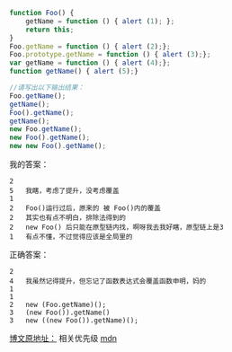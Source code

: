 ```js
function Foo() {
    getName = function () { alert (1); };
    return this;
}
Foo.getName = function () { alert (2);};
Foo.prototype.getName = function () { alert (3);};
var getName = function () { alert (4);};
function getName() { alert (5);}

//请写出以下输出结果：
Foo.getName();
getName();
Foo().getName();
getName();
new Foo.getName();
new Foo().getName();
new new Foo().getName();
```
我的答案：
```
2
5   我瞎，考虑了提升，没考虑覆盖
1
2   Foo()运行过后，原来的 被 Foo()内的覆盖
2   其实也有点不明白，排除法得到的
2   new Foo() 后只能在原型链内找，啊呀我去我好瞎，原型链上是3
1   有点不懂，不过觉得应该是全局里的
```

正确答案：
```
2
4   我虽然记得提升，但忘记了函数表达式会覆盖函数申明，妈的
1
1
2   new (Foo.getName)();
3   (new Foo()).getName()
3   new ((new Foo()).getName)();
```

[ 博文原地址：](http://www.cnblogs.com/xxcanghai/p/5189353.html#commentform)
相关优先级 [mdn](https://developer.mozilla.org/zh-CN/docs/Web/JavaScript/Reference/Operators/Operator_Precedence)
